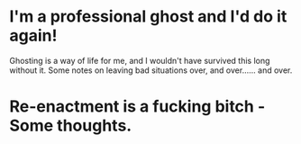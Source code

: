 
# I'm a professional ghost and I'd do it again!

Ghosting is a way of life for me, and I wouldn't have survived this long without it. Some notes on leaving bad situations over, and over...... and over.

# Re-enactment is a fucking bitch - Some thoughts.